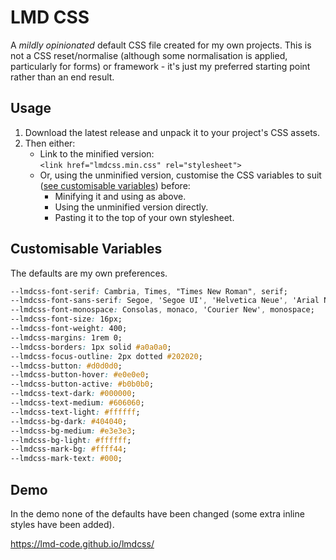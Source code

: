 # LMD CSS

A *mildly opinionated* default CSS file created for my own projects. This is not a CSS reset/normalise (although some normalisation is applied, particularly for forms) or framework - it's just my preferred starting point rather than an end result.

## Usage

1. Download the latest release and unpack it to your project's CSS assets.
2. Then either:
    - Link to the minified version:\
    `<link href="lmdcss.min.css" rel="stylesheet">`
    - Or, using the unminified version, customise the CSS variables to suit ([see customisable variables](#customisable-variables)) before:
        - Minifying it and using as above.
        - Using the unminified version directly.
        - Pasting it to the top of your own stylesheet.

## Customisable Variables

The defaults are my own preferences.

```css
--lmdcss-font-serif: Cambria, Times, "Times New Roman", serif;
--lmdcss-font-sans-serif: Segoe, 'Segoe UI', 'Helvetica Neue', 'Arial Nova', Helvetica, Arial, sans-serif; 
--lmdcss-font-monospace: Consolas, monaco, 'Courier New', monospace;
--lmdcss-font-size: 16px;
--lmdcss-font-weight: 400;
--lmdcss-margins: 1rem 0;
--lmdcss-borders: 1px solid #a0a0a0;
--lmdcss-focus-outline: 2px dotted #202020;
--lmdcss-button: #d0d0d0;
--lmdcss-button-hover: #e0e0e0;
--lmdcss-button-active: #b0b0b0;
--lmdcss-text-dark: #000000;
--lmdcss-text-medium: #606060;
--lmdcss-text-light: #ffffff;
--lmdcss-bg-dark: #404040;
--lmdcss-bg-medium: #e3e3e3;
--lmdcss-bg-light: #ffffff;
--lmdcss-mark-bg: #ffff44;
--lmdcss-mark-text: #000;
```

## Demo

In the demo none of the defaults have been changed (some extra inline styles have been added).

<https://lmd-code.github.io/lmdcss/>
